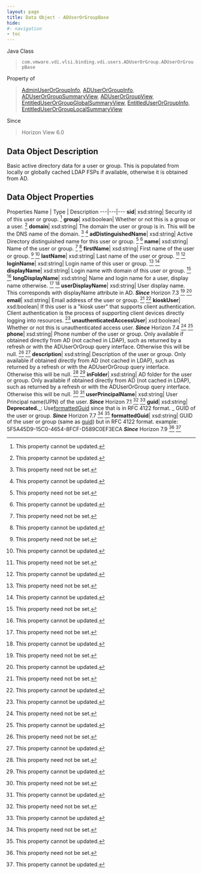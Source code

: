 ```yaml
---
layout: page
title: Data Object - ADUserOrGroupBase
hide:
#- navigation
- toc
---
```






Java Class
> `com.vmware.vdi.vlsi.binding.vdi.users.ADUserOrGroup.ADUserOrGroupBase`

Property of
> [AdminUserOrGroupInfo](vdi.users.AdminUserOrGroup.AdminUserOrGroupInfo.md#field_detail), [ADUserOrGroupInfo](vdi.users.ADUserOrGroup.ADUserOrGroupInfo.md#field_detail), [ADUserOrGroupSummaryView](vdi.users.ADUserOrGroup.ADUserOrGroupSummaryView.md#field_detail), [ADUserOrGroupView](vdi.users.ADUserOrGroup.ADUserOrGroupView.md#field_detail), [EntitledUserOrGroupGlobalSummaryView](vdi.users.EntitledUserOrGroup.EntitledUserOrGroupGlobalSummaryView.md#field_detail), [EntitledUserOrGroupInfo](vdi.users.EntitledUserOrGroup.EntitledUserOrGroupInfo.md#field_detail), [EntitledUserOrGroupLocalSummaryView](vdi.users.EntitledUserOrGroup.EntitledUserOrGroupLocalSummaryView.md#field_detail)

Since
> Horizon View 6.0


## Data Object Description

Basic active directory data for a user or group. This is populated from locally or globally cached LDAP FSPs if available, otherwise it is obtained from AD.

## Data Object Properties
Properties
Name |  Type |  Description
---|---|---
**sid**|  xsd:string|  Security id of this user or group. [^2]
**group**|  xsd:boolean|  Whether or not this is a group or a user. [^2]
**domain**|  xsd:string|  The domain the user or group is in. This will be the DNS name of the domain. [^1] [^2]
**adDistinguishedName**|  xsd:string|  Active Directory distinguished name for this user or group. [^1] [^2]
**name**|  xsd:string|  Name of the user or group. [^1] [^2]
**firstName**|  xsd:string|  First name of the user or group. [^1] [^2]
**lastName**|  xsd:string|  Last name of the user or group. [^1] [^2]
**loginName**|  xsd:string|  Login name of this user or group. [^1] [^2]
**displayName**|  xsd:string|  Login name with domain of this user or group. [^1] [^2]
**longDisplayName**|  xsd:string|  Name and login name for a user, display name otherwise. [^1] [^2]
**userDisplayName**|  xsd:string|  User display name. This corresponds with displayName attribute in AD.  **_Since_** Horizon 7.3 [^1] [^2]
**email**|  xsd:string|  Email address of the user or group. [^1] [^2]
**kioskUser**|  xsd:boolean|  If this user is a "kiosk user" that supports client authentication. Client authentication is the process of supporting client devices directly logging into resources. [^2]
**unauthenticatedAccessUser**|  xsd:boolean|  Whether or not this is unauthenticated access user.  **_Since_** Horizon 7.4 [^1] [^2]
**phone**|  xsd:string|  Phone number of the user or group. Only available if obtained directly from AD (not cached in LDAP), such as returned by a refresh or with the ADUserOrGroup query interface. Otherwise this will be null. [^1] [^2]
**description**|  xsd:string|  Description of the user or group. Only available if obtained directly from AD (not cached in LDAP), such as returned by a refresh or with the ADUserOrGroup query interface. Otherwise this will be null. [^1] [^2]
**inFolder**|  xsd:string|  AD folder for the user or group. Only available if obtained directly from AD (not cached in LDAP), such as returned by a refresh or with the ADUserOrGroup query interface. Otherwise this will be null. [^1] [^2]
**userPrincipalName**|  xsd:string|  User Principal name(UPN) of the user.  **_Since_** Horizon 7.1 [^1] [^2]
**guid**|  xsd:string| **Deprecated.**_: Use[formattedGuid](vdi.users.ADUserOrGroup.ADUserOrGroupBase.md#formattedGuid) since that is in RFC 4122 format. _ GUID of the user or group.  **_Since_** Horizon 7.7 [^1] [^2]
**formattedGuid**|  xsd:string|  GUID of the user or group (same as [guid](vdi.users.ADUserOrGroup.ADUserOrGroupBase.md#guid)) but in RFC 4122 format. example: 5F5A45D9-15C0-4654-8FCF-D589C0EF3ECA  **_Since_** Horizon 7.9 [^1] [^2]


 


[^1]: This property need not be set.
[^2]: This property cannot be updated.